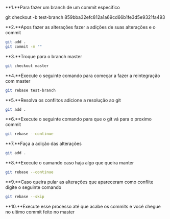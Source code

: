 **1.**Para fazer um branch de um commit especifico

git checkout -b test-branch 859bba32efc812a1a69cd66b1fe3d5e9321fa493

**2.**Apos fazer as alterações fazer a adições de suas alterações e o commit

```bash
git add . 
git commit -m ""
```

**3.**Troque para o branch master 

```bash
git checkout master
```

**4.**Execute o seguinte comando para começar a fazer a reintegração com master

```bash
git rebase test-branch
```

**5.**Resolva os conflitos adicione a resolução ao git

```bash
git add . 
```

**6.**Execute o seguinte comando para que o git vá para o proximo commit 

```bash
git rebase --continue
```

**7.**Faça a adição das alterações

```bash
git add . 
```

**8.**Execute o camando caso haja algo que queira manter 

```bash
git rebase --continue
```

**9.**Caso queira pular as alterações que apareceram como conflite digite o seguinte comando

```bash
git rebase --skip
```

**10.**Execute esse processo até que acabe os commits e você chegue no ultimo commit feito no master
